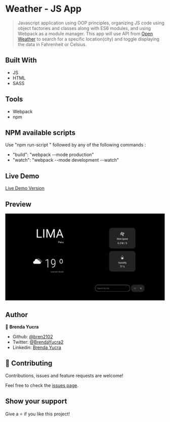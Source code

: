 # Weather - JS App

> Javascript application using OOP principles, organizing JS code using object factories and classes along with ES6 modules, and using Webpack as a module manager. This app will use API from [Open Weather](https://openweathermap.org/) to search for a specific location(city) and toggle displaying the data in Fahrenheit or Celsius.

## Built With

- JS
- HTML
- SASS

## Tools

- Webpack
- npm

## NPM available scripts
Use "npm run-script " followed by any of the following commands : 

- "build": "webpack --mode production"
- "watch": "webpack --mode development --watch"

## Live Demo

[Live Demo Version](https://raw.githack.com/bren2102/Weather-app/feature/dist/index.html)

## Preview
![Preview](./src/assets/WeatherApp.png)

## Author

👤 **Brenda Yucra**

- Github: [@bren2102](https://github.com/bren2102) 
- Twitter: [@BrendaYucra2](https://twitter.com/BrendaYucra)
- Linkedin: [Brenda Yucra](https://www.linkedin.com/in/brenda-yucra/)

## 🤝 Contributing

Contributions, issues and feature requests are welcome!

Feel free to check the [issues page](https://github.com/bren2102/Weather-app/issues).

## Show your support

Give a ⭐️ if you like this project!
